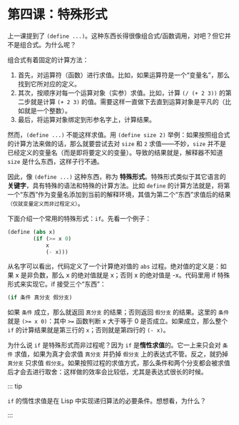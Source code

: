 # 第四课：特殊形式

上一课提到了 `(define ...)`。这种东西长得很像组合式/函数调用，对吧？但它并不是组合式。为什么呢？

组合式有着固定的计算方法：
1. 首先，对运算符（函数）进行求值。比如，如果运算符是一个“变量名”，那么找到它所对应的定义。
2. 其次，按顺序对每一个运算对象（实参）求值。比如，计算 `(/ (+ 2 3))` 的第二步就是计算 `(+ 2 3)` 的值。需要这样一直做下去直到运算对象是平凡的（比如就是一个整数）。
3. 最后，将运算对象绑定到形参名字上，计算结果。

然而，`(define ...)` 不能这样求值。用 `(define size 2)` 举例：如果按照组合式的计算方法来做的话，那么就要尝试去对 `size` 和 `2` 求值——不妙，`size` 并不是已经定义的变量名（而是即将要定义的变量）。导致的结果就是，解释器不知道 `size` 是什么东西，这样子行不通。

因此，像 `(define ...)` 这种东西，称为 **特殊形式**。特殊形式类似于其它语言的 **关键字**，具有特殊的语法和特殊的计算方法。比如 `define` 的计算方法就是，将第一个“东西”作为变量名添加到当前的解释环境，其值为第二个“东西”求值后的结果<small>（仅就变量定义而非过程定义）</small>。

下面介绍一个常用的特殊形式：`if`。先看一个例子：

```scheme
(define (abs x)
        (if (>= x 0)
            x
            (- x)))
```

从名字可以看出，代码定义了一个计算绝对值的 `abs` 过程。绝对值的定义是：如果 x 是非负数，那么 x 的绝对值就是 x；否则 x 的绝对值是 -x。代码里用 if 特殊形式来实现它。if 接受三个“东西”：

```scheme
(if 条件 真分支 假分支)
```

如果 `条件` 成立，那么就返回 `真分支` 的结果；否则返回 `假分支` 的结果。这里的 `条件` 就是 `(>= x 0)`：其中 `>=` 函数判断 x 大于等于 0 是否成立。如果成立，那么整个 `if` 的计算结果就是第三行的 `x`；否则就是第四行的 `(- x)`。

为什么说 `if` 是特殊形式而非过程呢？因为 `if` 是**惰性求值**的。它一上来只会对 `条件` 求值，如果为真才会求值 `真分支` 并扔掉 `假分支` 上的表达式不管。反之，就扔掉 `真分支` 只求值 `假分支`。如果按照过程的求值方式，那么条件和两个分支都会被求值后才会去进行取舍：这样做的效率会比较低，尤其是表达式很长的时候。

::: tip

`if` 的惰性求值是在 Lisp 中实现递归算法的必要条件。想想看，为什么？

:::

